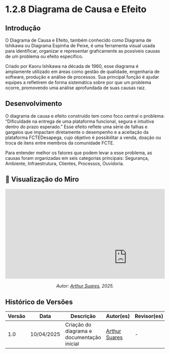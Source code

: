 # 1.2.8 Diagrama de Causa e Efeito

## Introdução
O Diagrama de Causa e Efeito, também conhecido como Diagrama de Ishikawa ou Diagrama Espinha de Peixe, é uma ferramenta visual usada para identificar, organizar e representar graficamente as possíveis causas de um problema ou efeito específico.

Criado por Kaoru Ishikawa na década de 1960, esse diagrama é amplamente utilizado em áreas como gestão de qualidade, engenharia de software, produção e análise de processos. Sua principal função é ajudar equipes a refletirem de forma sistemática sobre por que um problema ocorre, promovendo uma análise aprofundada de suas causas raiz.

## Desenvolvimento
O diagrama de causa e efeito construído tem como foco central o problema: “Dificuldade na entrega de uma plataforma funcional, segura e intuitiva dentro do prazo esperado.” Esse efeito reflete uma série de falhas e gargalos que impactam diretamente o desempenho e a aceitação da plataforma FCTEDesapega, cujo objetivo é possibilitar a venda, doação ou troca de itens entre membros da comunidade FCTE.

Para entender melhor os fatores que podem levar a esse problema, as causas foram organizadas em seis categorias principais: Segurança, Ambiente, Infraestrutura, Clientes, Processos, Ouvidoria.

## 📌 Visualização do Miro

<div style="position: relative; padding-bottom: 56.25%; height: 0; overflow: hidden;">
    <iframe 
        width="768" 
        height="432" 
        src="https://miro.com/app/embed/uXjVIFWvObE=/?pres=1&frameId=3458764624104911482&embedId=111970450461" 
        frameborder="0" 
        scrolling="no" 
        allow="fullscreen; clipboard-read; clipboard-write" allowfullscreen>
    </iframe>
</div>

<p align="center"><em>Autor: <a href="https://github.com/arthur-suares">Arthur Suares</a>, 2025.</em></p>

## Histórico de Versões
| Versão | Data       | Descrição |Autor(es) | Revisor(es) |
|--------|------------|-----------|----------|-------------|
| 1.0    | 10/04/2025 | Criação do diagrama e documentação inicial |[Arthur Suares](https://github.com/arthur-suares)   | - |
